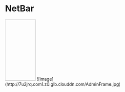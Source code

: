 # NetBar
<img height=200px width=100px>
![image](http://7u2jrq.com1.z0.glb.clouddn.com/AdminFrame.jpg)
</img>
